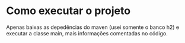 # Como executar o projeto

Apenas baixas as depedências do maven (usei somente o banco h2) e executar a classe main, mais informações comentadas no código.
